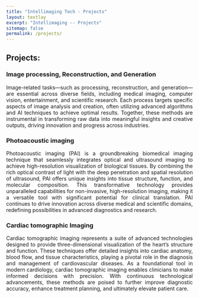 ```yaml
---
title: "Intellimaging Tech - Projects"
layout: textlay
excerpt: "Intellimaging -- Projects"
sitemap: false
permalink: /projects/
---
```

## Projects:

<h3>Image processing, Reconstruction, and Generation</h3>
<p style="text-align: justify;">Image-related tasks—such as processing, reconstruction, and generation—are essential across diverse fields, including medical imaging, computer vision, entertainment, and scientific research. Each process targets specific aspects of image analysis and creation, often utilizing advanced algorithms and AI techniques to achieve optimal results. Together, these methods are instrumental in transforming raw data into meaningful insights and creative outputs, driving innovation and progress across industries.</p>

<h3>Photoacoustic imaging</h3>  
<p style="text-align: justify;">Photoacoustic imaging (PAI) is a groundbreaking biomedical imaging technique that seamlessly integrates optical and ultrasound imaging to achieve high-resolution visualization of biological tissues. By combining the rich optical contrast of light with the deep penetration and spatial resolution of ultrasound, PAI offers unique insights into tissue structure, function, and molecular composition. This transformative technology provides unparalleled capabilities for non-invasive, high-resolution imaging, making it a versatile tool with significant potential for clinical translation. PAI continues to drive innovation across diverse medical and scientific domains, redefining possibilities in advanced diagnostics and research.</p>

<h3>Cardiac tomographic Imaging</h3> 

<p style="text-align: justify;">Cardiac tomographic imaging represents a suite of advanced technologies designed to provide three-dimensional visualization of the heart’s structure and function. These techniques offer detailed insights into cardiac anatomy, blood flow, and tissue characteristics, playing a pivotal role in the diagnosis and management of cardiovascular diseases. As a foundational tool in modern cardiology, cardiac tomographic imaging enables clinicians to make informed decisions with precision. With continuous technological advancements, these methods are poised to further improve diagnostic accuracy, enhance treatment planning, and ultimately elevate patient care.</p>

<!-- 
<p align = "left">
<img src="{{ site.url }}{{ site.baseurl }}/images/projects/cardiac_ct_deblooming.png" width="500" height="300">
</p>
-->















